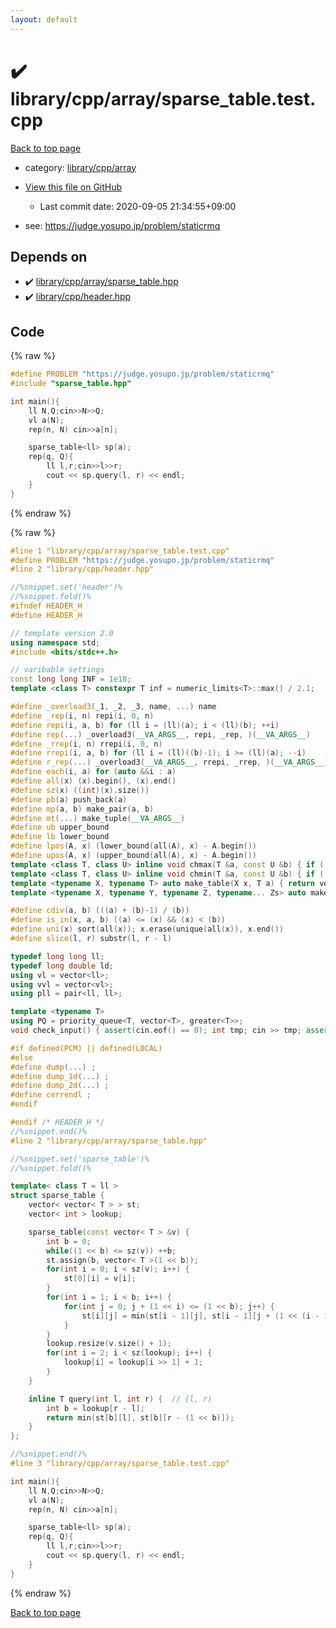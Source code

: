 ```yaml
---
layout: default
---
```


<!-- mathjax config similar to math.stackexchange -->
<script type="text/javascript" async
  src="https://cdnjs.cloudflare.com/ajax/libs/mathjax/2.7.5/MathJax.js?config=TeX-MML-AM_CHTML">
</script>
<script type="text/x-mathjax-config">
  MathJax.Hub.Config({
    TeX: { equationNumbers: { autoNumber: "AMS" }},
    tex2jax: {
      inlineMath: [ ['$','$'] ],
      processEscapes: true
    },
    "HTML-CSS": { matchFontHeight: false },
    displayAlign: "left",
    displayIndent: "2em"
  });
</script>

<script type="text/javascript" src="https://cdnjs.cloudflare.com/ajax/libs/jquery/3.4.1/jquery.min.js"></script>
<script src="https://cdn.jsdelivr.net/npm/jquery-balloon-js@1.1.2/jquery.balloon.min.js" integrity="sha256-ZEYs9VrgAeNuPvs15E39OsyOJaIkXEEt10fzxJ20+2I=" crossorigin="anonymous"></script>
<script type="text/javascript" src="../../../../assets/js/copy-button.js"></script>
<link rel="stylesheet" href="../../../../assets/css/copy-button.css" />


# :heavy_check_mark: library/cpp/array/sparse_table.test.cpp

<a href="../../../../index.html">Back to top page</a>

* category: <a href="../../../../index.html#0e902850ca3e9230d87c81984f25b3bb">library/cpp/array</a>
* <a href="{{ site.github.repository_url }}/blob/master/library/cpp/array/sparse_table.test.cpp">View this file on GitHub</a>
    - Last commit date: 2020-09-05 21:34:55+09:00


* see: <a href="https://judge.yosupo.jp/problem/staticrmq">https://judge.yosupo.jp/problem/staticrmq</a>


## Depends on

* :heavy_check_mark: <a href="../../../../library/library/cpp/array/sparse_table.hpp.html">library/cpp/array/sparse_table.hpp</a>
* :heavy_check_mark: <a href="../../../../library/library/cpp/header.hpp.html">library/cpp/header.hpp</a>


## Code

<a id="unbundled"></a>
{% raw %}
```cpp
#define PROBLEM "https://judge.yosupo.jp/problem/staticrmq"
#include "sparse_table.hpp"

int main(){
    ll N,Q;cin>>N>>Q;
    vl a(N);
    rep(n, N) cin>>a[n];

    sparse_table<ll> sp(a);
    rep(q, Q){
        ll l,r;cin>>l>>r;
        cout << sp.query(l, r) << endl;
    }
}

```
{% endraw %}

<a id="bundled"></a>
{% raw %}
```cpp
#line 1 "library/cpp/array/sparse_table.test.cpp"
#define PROBLEM "https://judge.yosupo.jp/problem/staticrmq"
#line 2 "library/cpp/header.hpp"

//%snippet.set('header')%
//%snippet.fold()%
#ifndef HEADER_H
#define HEADER_H

// template version 2.0
using namespace std;
#include <bits/stdc++.h>

// varibable settings
const long long INF = 1e18;
template <class T> constexpr T inf = numeric_limits<T>::max() / 2.1;

#define _overload3(_1, _2, _3, name, ...) name
#define _rep(i, n) repi(i, 0, n)
#define repi(i, a, b) for (ll i = (ll)(a); i < (ll)(b); ++i)
#define rep(...) _overload3(__VA_ARGS__, repi, _rep, )(__VA_ARGS__)
#define _rrep(i, n) rrepi(i, 0, n)
#define rrepi(i, a, b) for (ll i = (ll)((b)-1); i >= (ll)(a); --i)
#define r_rep(...) _overload3(__VA_ARGS__, rrepi, _rrep, )(__VA_ARGS__)
#define each(i, a) for (auto &&i : a)
#define all(x) (x).begin(), (x).end()
#define sz(x) ((int)(x).size())
#define pb(a) push_back(a)
#define mp(a, b) make_pair(a, b)
#define mt(...) make_tuple(__VA_ARGS__)
#define ub upper_bound
#define lb lower_bound
#define lpos(A, x) (lower_bound(all(A), x) - A.begin())
#define upos(A, x) (upper_bound(all(A), x) - A.begin())
template <class T, class U> inline void chmax(T &a, const U &b) { if ((a) < (b)) (a) = (b); }
template <class T, class U> inline void chmin(T &a, const U &b) { if ((a) > (b)) (a) = (b); }
template <typename X, typename T> auto make_table(X x, T a) { return vector<T>(x, a); }
template <typename X, typename Y, typename Z, typename... Zs> auto make_table(X x, Y y, Z z, Zs... zs) { auto cont = make_table(y, z, zs...); return vector<decltype(cont)>(x, cont); }

#define cdiv(a, b) (((a) + (b)-1) / (b))
#define is_in(x, a, b) ((a) <= (x) && (x) < (b))
#define uni(x) sort(all(x)); x.erase(unique(all(x)), x.end())
#define slice(l, r) substr(l, r - l)

typedef long long ll;
typedef long double ld;
using vl = vector<ll>;
using vvl = vector<vl>;
using pll = pair<ll, ll>;

template <typename T>
using PQ = priority_queue<T, vector<T>, greater<T>>;
void check_input() { assert(cin.eof() == 0); int tmp; cin >> tmp; assert(cin.eof() == 1); }

#if defined(PCM) || defined(LOCAL)
#else
#define dump(...) ;
#define dump_1d(...) ;
#define dump_2d(...) ;
#define cerrendl ;
#endif

#endif /* HEADER_H */
//%snippet.end()%
#line 2 "library/cpp/array/sparse_table.hpp"

//%snippet.set('sparse_table')%
//%snippet.fold()%

template< class T = ll >
struct sparse_table {
    vector< vector< T > > st;
    vector< int > lookup;

    sparse_table(const vector< T > &v) {
        int b = 0;
        while((1 << b) <= sz(v)) ++b;
        st.assign(b, vector< T >(1 << b));
        for(int i = 0; i < sz(v); i++) {
            st[0][i] = v[i];
        }
        for(int i = 1; i < b; i++) {
            for(int j = 0; j + (1 << i) <= (1 << b); j++) {
                st[i][j] = min(st[i - 1][j], st[i - 1][j + (1 << (i - 1))]);
            }
        }
        lookup.resize(v.size() + 1);
        for(int i = 2; i < sz(lookup); i++) {
            lookup[i] = lookup[i >> 1] + 1;
        }
    }

    inline T query(int l, int r) {  // [l, r)
        int b = lookup[r - l];
        return min(st[b][l], st[b][r - (1 << b)]);
    }
};

//%snippet.end()%
#line 3 "library/cpp/array/sparse_table.test.cpp"

int main(){
    ll N,Q;cin>>N>>Q;
    vl a(N);
    rep(n, N) cin>>a[n];

    sparse_table<ll> sp(a);
    rep(q, Q){
        ll l,r;cin>>l>>r;
        cout << sp.query(l, r) << endl;
    }
}

```
{% endraw %}

<a href="../../../../index.html">Back to top page</a>

